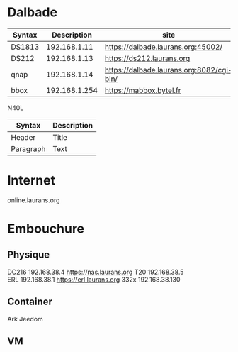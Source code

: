 # Dalbade
| Syntax | Description | site |
| ----------- | ----------- | ----------- |
|DS1813|192.168.1.11|https://dalbade.laurans.org:45002/|
|DS212|192.168.1.13|https://ds212.laurans.org|
|qnap|192.168.1.14|https://dalbade.laurans.org:8082/cgi-bin/|
|bbox|192.168.1.254|https://mabbox.bytel.fr|

N40L    

| Syntax      | Description |
| ----------- | ----------- |
| Header      | Title       |
| Paragraph   | Text        |

# Internet
online.laurans.org

# Embouchure
## Physique
DC216   192.168.38.4    https://nas.laurans.org
T20     192.168.38.5    
ERL     192.168.38.1    https://erl.laurans.org
332x    192.168.38.130  
## Container
Ark
Jeedom
## VM
